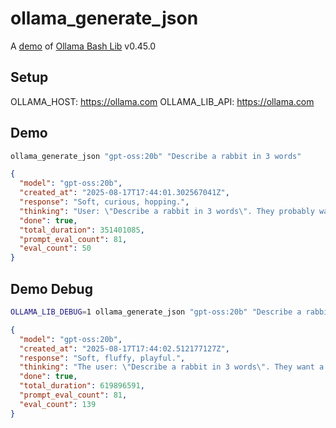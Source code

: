 # ollama_generate_json

A [demo](../README.md#demos) of [Ollama Bash Lib](https://github.com/attogram/ollama-bash-lib) v0.45.0

## Setup

OLLAMA_HOST: https://ollama.com
OLLAMA_LIB_API: https://ollama.com


## Demo

```bash
ollama_generate_json "gpt-oss:20b" "Describe a rabbit in 3 words"
```
```json
{
  "model": "gpt-oss:20b",
  "created_at": "2025-08-17T17:44:01.302567041Z",
  "response": "Soft, curious, hopping.",
  "thinking": "User: \"Describe a rabbit in 3 words\". They probably want something like \"soft, hop, cute\" maybe. Provide exactly 3 words. Let's comply.",
  "done": true,
  "total_duration": 351401085,
  "prompt_eval_count": 81,
  "eval_count": 50
}

```

## Demo Debug

```bash
OLLAMA_LIB_DEBUG=1 ollama_generate_json "gpt-oss:20b" "Describe a rabbit in 3 words"
```
```json
{
  "model": "gpt-oss:20b",
  "created_at": "2025-08-17T17:44:02.512177127Z",
  "response": "Soft, fluffy, playful.",
  "thinking": "The user: \"Describe a rabbit in 3 words\". They want a description in 3 words. Likely something like \"Fluffy, swift, curious\". Maybe \"Soft, quick, playful\". We should provide exactly 3 words. Let's choose \"Soft, swift, curious\". Possibly want them separated by commas. Ensure exactly 3 words. We can do \"Soft fluffy curious\". Wait need 3 words. Could be \"Soft\", \"Fluffy\", \"Playful\". That's 3. Let's provide: \"Soft, fluffy, playful\". That is 3 words separated by commas. Good.",
  "done": true,
  "total_duration": 619896591,
  "prompt_eval_count": 81,
  "eval_count": 139
}

```
